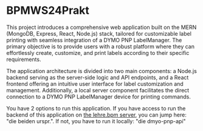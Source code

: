 # BPMWS24Prakt

This project introduces a comprehensive web application built on the MERN (MongoDB, Express, React, Node.js) stack, tailored for customizable label printing with seamless integration of a DYMO PNP LabelManager. The primary objective is to provide users with a robust platform where they can effortlessly create, customize, and print labels according to their specific requirements.

The application architecture is divided into two main components: a Node.js backend serving as the server-side logic and API endpoints, and a React frontend offering an intuitive user interface for label customization and management. Additionally, a local server component facilitates the direct connection to a DYMO PNP LabelManager device for printing commands.

You have 2 options to run this application. If you have access to run the backend of this application on [the lehre.bpm server](https://github.com/your-username/dymo-pnp), you can jump here: "die beiden urspr.". If not, you have to run it locally: "die dmyo-pnp-api"
